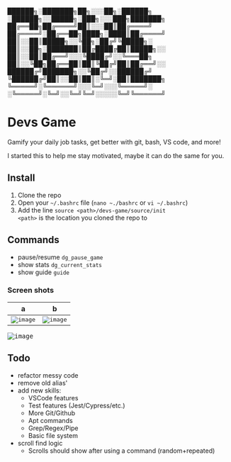 
██████╗░███████╗██╗░░░██╗░██████╗  ░██████╗░░█████╗░███╗░░░███╗███████╗
██╔══██╗██╔════╝██║░░░██║██╔════╝  ██╔════╝░██╔══██╗████╗░████║██╔════╝
██║░░██║█████╗░░╚██╗░██╔╝╚█████╗░  ██║░░██╗░███████║██╔████╔██║█████╗░░
██║░░██║██╔══╝░░░╚████╔╝░░╚═══██╗  ██║░░╚██╗██╔══██║██║╚██╔╝██║██╔══╝░░
██████╔╝███████╗░░╚██╔╝░░██████╔╝  ╚██████╔╝██║░░██║██║░╚═╝░██║███████╗
╚═════╝░╚══════╝░░░╚═╝░░░╚═════╝░  ░╚═════╝░╚═╝░░╚═╝╚═╝░░░░░╚═╝╚══════╝
# Devs Game
Gamify your daily job tasks, get better with git, bash, VS code, and more!

I started this to help me stay motivated, maybe it can do the same for you.

## Install
1. Clone the repo
2. Open your `~/.bashrc` file (`nano ~./bashrc` or `vi ~/.bashrc`)
3. Add the line `source <path>/devs-game/source/init` <br>
`<path>` is the location you cloned the repo to

## Commands
- pause/resume `dg_pause_game`
- show stats `dg_current_stats`
- show guide `guide`

### Screen shots
a|b|
--|--|
<kbd> ![image](https://user-images.githubusercontent.com/87285224/162610212-24e08a9d-3154-4f65-8dc2-5758d3596957.png)</kbd>|<kbd>![image](https://user-images.githubusercontent.com/87285224/162609655-0e5f2275-6aa6-430b-ab8c-9e6fe822f975.png)</kbd>|

<kbd>![image](https://user-images.githubusercontent.com/87285224/162610812-183661f1-d194-4bdd-8237-5eadd1530251.png)</kbd>

## Todo
- refactor messy code
- remove old alias'
- add new skills:
  - VSCode features
  - Test features (Jest/Cypress/etc.)
  - More Git/Github
  - Apt commands
  - Grep/Regex/Pipe
  - Basic file system
- scroll find logic
  - Scrolls should show after using a command (random+repeated)
